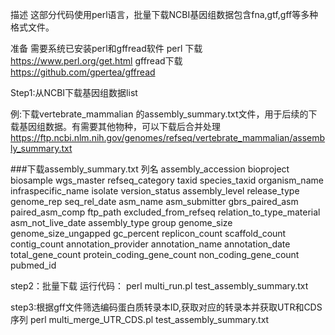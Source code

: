 描述
这部分代码使用perl语言，批量下载NCBI基因组数据包含fna,gtf,gff等多种格式文件。

准备
需要系统已安装perl和gffread软件
perl 下载
https://www.perl.org/get.html
gffread下载
https://github.com/gpertea/gffread

Step1:从NCBI下载基因组数据list

例:下载vertebrate_mammalian 的assembly_summary.txt文件，用于后续的下载基因组数据。有需要其他物种，可以下载后合并处理
https://ftp.ncbi.nlm.nih.gov/genomes/refseq/vertebrate_mammalian/assembly_summary.txt

###下载assembly_summary.txt 列名
assembly_accession	bioproject	biosample	wgs_master	refseq_category	taxid	species_taxid	organism_name	infraspecific_name	isolate	version_status	assembly_level	release_type	genome_rep	seq_rel_date	asm_name	asm_submitter	gbrs_paired_asm	paired_asm_comp	ftp_path	excluded_from_refseq	relation_to_type_material	asm_not_live_date	assembly_type	group	genome_size	genome_size_ungapped	gc_percent	replicon_count	scaffold_count	contig_count	annotation_provider	annotation_name	annotation_date	total_gene_count	protein_coding_gene_count	non_coding_gene_count	pubmed_id

step2：批量下载
运行代码：
perl multi_run.pl test_assembly_summary.txt

step3:根据gff文件筛选编码蛋白质转录本ID,获取对应的转录本并获取UTR和CDS序列
perl multi_merge_UTR_CDS.pl test_assembly_summary.txt
